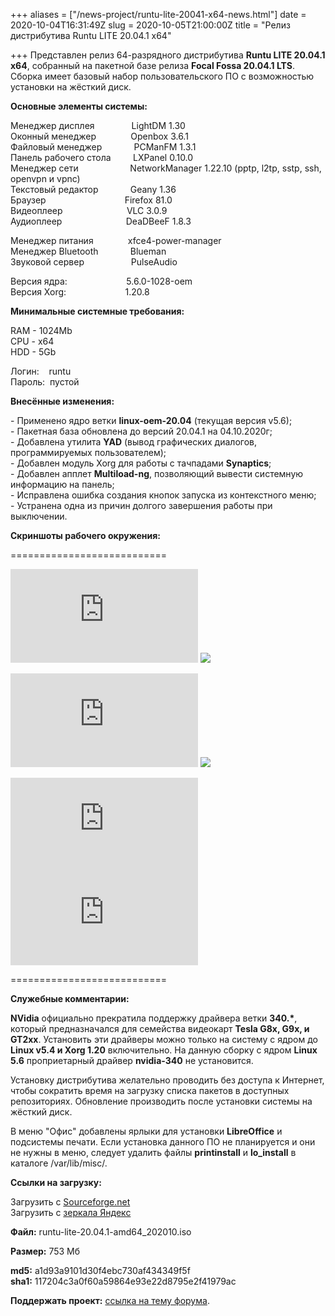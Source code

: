 +++
aliases = ["/news-project/runtu-lite-20041-x64-news.html"]
date = 2020-10-04T16:31:49Z
slug = 2020-10-05T21:00:00Z
title = "Релиз дистрибутива Runtu LITE 20.04.1 х64"

+++
Представлен релиз 64-разрядного дистрибутива **Runtu LITE 20.04.1 х64**, собранный на пакетной базе релиза **Focal Fossa 20.04.1 LTS**. Сборка имеет базовый набор пользовательского ПО с возможностью установки на жёсткий диск.  
<!--more-->

**Основные элементы системы:**

Менеджер дисплея               LightDM 1.30  
Оконный менеджер              Openbox 3.6.1  
Файловый менеджер             PCManFM 1.3.1  
Панель рабочего стола         LXPanel 0.10.0  
Менеджер сети                     NetworkManager 1.22.10 (pptp, l2tp, sstp, ssh, openvpn и vpnc)  
Текстовый редактор             Geany 1.36  
Браузер                                Firefox 81.0  
Видеоплеер                          VLC 3.0.9  
Аудиоплеер                          DeaDBeeF 1.8.3

Менеджер питания              xfce4-power-manager  
Менеджер Bluetooth             Blueman  
Звуковой сервер                   PulseAudio

Версия ядра:                        5.6.0-1028-oem  
Версия Xorg:                        1.20.8

**Минимальные системные требования:**

RAM - 1024Mb  
CPU - x64  
HDD - 5Gb

Логин:    runtu  
Пароль:  пустой

**Внесённые изменения:**

\- Применено ядро ветки **linux-oem-20.04** (текущая версия v5.6);  
\- Пакетная база обновлена до версий 20.04.1 на 04.10.2020г;  
\- Добавлена утилита **YAD** (вывод графических диалогов, программируемых пользователем);  
\- Добавлен модуль Xorg для работы с тачпадами **Synaptics**;  
\- Добавлен апплет **Multiload-ng**, позволяющий вывести системную информацию на панель;  
\- Исправлена ошибка создания кнопок запуска из контекстного меню;  
\- Устранена одна из причин долгого завершения работы при выключении.

**Скриншоты рабочего окружения:**

===========================

[![](https://forum.runtu.org/proxy.php?request=http%3A%2F%2Flostpic.net%2Fimages%2F2020%2F06%2F07%2F9f8dd15be617b9fd23060b2f96f13442.th.png&hash=836745fd301240072e25871a42bb53206f15ca50)](http://lostpic.net/image/o6UL)    [![](https://img11.lostpic.net/2020/10/05/ce4f15b64a604ea4aeb7e189ed616b5b.th.png)](http://lostpic.net/image/yeA8)

[![](https://forum.runtu.org/proxy.php?request=http%3A%2F%2Flostpic.net%2Fimages%2F2020%2F06%2F07%2F51742283c432e482bcc474cec41b0355.th.png&hash=d0a2ddd5dca63c4dbe5e4fbc046c1cfb01e202a6)](http://lostpic.net/image/o6U2)    [![](https://img11.lostpic.net/2020/10/05/26c62f6f15e5a6a9dace1a54e79160e3.th.png)](http://lostpic.net/image/yeAj)

[![](https://forum.runtu.org/proxy.php?request=http%3A%2F%2Flostpic.net%2Fimages%2F2020%2F06%2F07%2F6be7fb9a837136988247ffd42d4fe407.th.png&hash=c3982ed5a620a6745abcf3a9d932303c72605aec)](http://lostpic.net/image/o6Us)    [![](https://forum.runtu.org/proxy.php?request=http%3A%2F%2Flostpic.net%2Fimages%2F2020%2F06%2F07%2F2e09f91d33f09a0439696278f990fbe2.th.png&hash=95d1067acc2a75505dddd2ae37ac794ec5835ccb)](http://lostpic.net/image/o6Ux)

===========================

**Служебные комментарии:**

  
**NVidia** официально прекратила поддержку драйвера ветки __340.*__, который предназначался для семейства видеокарт **Tesla G8x, G9x, и GT2xx**. Установить эти драйверы можно только на систему с ядром до **Linux v5.4 и Xorg 1.20** включительно. На данную сборку с ядром **Linux 5.6** проприетарный драйвер **nvidia-340** не установится.

Установку дистрибутива желательно проводить без доступа к Интернет, чтобы сократить время на загрузку списка пакетов в доступных репозиториях. Обновление производить после установки системы на жёсткий диск.

В меню "Офис" добавлены ярлыки для установки **LibreOffice** и подсистемы печати. Если установка данного ПО не планируется и они не нужны в меню, следует удалить файлы **printinstall** и **lo_install** в каталоге /var/lib/misc/.

**Ссылки на загрузку:**

Загрузить с [Sourceforge.net](https://sourceforge.net/projects/runtu/files/runtu%2020.04/LITE/runtu-lite-20.04-amd64_202006.iso/download)  
Загрузить с [зеркала Яндекс](https://mirror.yandex.ru/runtu/runtu%2020.04/LITE/runtu-lite-20.04-amd64_202006.iso)

**Файл:** runtu-lite-20.04.1-amd64_202010.iso

**Размер:** 753 Мб

**md5:** a1d93a9101d30f4ebc730af434349f5f  
**sha1:** 117204c3a0f60a59864e93e22d8795e2f41979ac

**Поддержать проект:** [ссылка на тему форума](http://forum.runtu.org/index.php/topic,188.0.html).